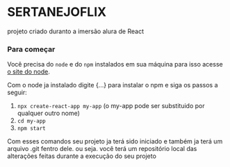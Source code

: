 # SERTANEJOFLIX

projeto criado duranto a imersão alura de React


### Para começar 

Você precisa do `node` e do `npm` instalados em sua máquina para isso acesse [o site do node](https://nodejs.org/en/download/).

Com o node ja instalado digite {...} para instalar o npm e siga os passos a seguir:
  1. `npx create-react-app my-app`  (o my-app pode ser substituido por qualquer outro nome)
  1. `cd my-app`
  1. `npm start`
  
Com esses comandos seu projeto ja terá sido iniciado e também ja terá um arquivo .git fentro dele. ou seja. você terá um repositório local das alterações feitas durante a execução do seu projeto
